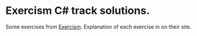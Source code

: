 # Exercism C# track solutions.

Some exercises from [Exercism](https://exercism.org/). Explanation of each exercise in on their site.
